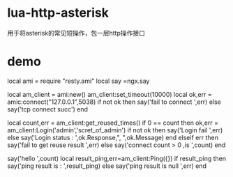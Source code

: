 # lua-http-asterisk
用于将asterisk的常见短操作，包一层http操作接口

# demo

local ami = require "resty.ami"
local say =ngx.say

local am_client = ami:new()
am_client:set_timeout(10000)
local ok,err = amic:connect("127.0.0.1",5038)
if not ok then
	say('fail to connect ',err)
else
	say('tcp connect succ')
end

local count,err = am_client:get_reused_times()
if 0 == count then
	ok,err = am_client:Login('admin','scret_of_admin')
	if not ok then
		say('Login fail ',err)
	else
		say('Login status : ',ok.Response,", ",ok.Message)
	end
elseif err then
	say('fail to get reuse result ',err)
else 
	say('connect count  > 0 ,is ',count)
end

say('hello ',count)
local result_ping,err=am_client:Ping({})
if result_ping then
	say('ping result is : ',result_ping)
else
	say('ping result is null ',err)
end

